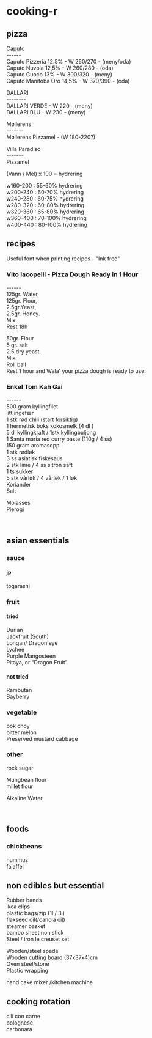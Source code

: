 # cooking-r

## pizza
Caputo        
\------     
Caputo Pizzeria	    12.5% - W 260/270 - (meny/oda)          
Caputo Nuvola       12,5% - W 260/280 - (oda)          
Caputo Cuoco        13%   - W 300/320 - (meny)         
Caputo Manitoba Oro 14,5% - W 370/390 - (oda)         
         
DALLARI         
\--------         
DALLARI VERDE             - W 220     - (meny)         
DALLARI BLU               - W 230     - (meny)         
         
Møllerens          
\-------         
Møllerens Pizzamel        - (W 180-220?)         
         
Villa Paradiso         
\-------         
Pizzamel          
         
         
	         
(Vann / Mel) x 100 = hydrering         
         
w160-200        :  55-60%  hydrering         
w200-240        :  60-70%  hydrering         
w240-280        :  60-75%  hydrering         
w280-320        :  60-80%  hydrering         
w320-360        :  65-80%  hydrering         
w360-400        :  70-100% hydrering         
w400-440        :  80-100% hydrering         

## recipes     
Useful font when printing recipes - "Ink free"
### Vito Iacopelli - Pizza Dough Ready in 1 Hour             
\------             
125gr. Water,              
125gr. Flour,              
2.5gr.Yeast,              
2.5gr. Honey.              
Mix             
Rest 18h             
             
50gr. Flour             
 5 gr. salt             
2.5 dry yeast.              
Mix             
Roll ball             
Rest 1 hour and Wala' your pizza dough is ready to use.              
 
 
 
### Enkel Tom Kah Gai
\------            
500 gram kyllingfilet            
litt ingefær            
1 stk rød chili (start forsiktig)            
1 hermetisk boks kokosmelk (4 dl )            
5 dl kyllingkraft / 1stk kyllingbuljong            
1 Santa maria red curry paste (110g / 4 ss)            
150 gram aromasopp            
1 stk rødløk            
3 ss asiatisk fiskesaus            
2 stk lime / 4 ss sitron saft            
1 ts sukker            
5 stk vårløk / 4 vårløk / 1 løk            
Koriander            
Salt                           




Molasses          
Pierogi 


<br>

## asian essentials 
### sauce


#### jp
togarashi       

### fruit 
#### tried
Durian      
Jackfruit (South)    
Longan/ Dragon eye    
Lychee        
Purple Mangosteen      
Pitaya, or “Dragon Fruit”            
#### not tried
Rambutan     
Bayberry      

### vegetable
bok choy       
bitter melon         
Preserved mustard cabbage         
               

### other
rock sugar      

Mungbean flour       
millet flour       


Alkaline Water      


<br>

## foods
### chickbeans
hummus   
falaffel     

## non edibles but essential
Rubber bands      
ikea clips      
plastic bags/zip (1l / 3l)     
flaxseed oil(/canola oil)       
steamer basket         
bambo sheet non stick      
Steel / iron le creuset set       

Wooden/steel spade      
Wooden cutting board (37x37x4)cm      
Oven steel/stone      
Plastic wrapping      

hand cake mixer /kitchen machine          

## cooking rotation
cili con carne       
bolognese      
carbonara      


